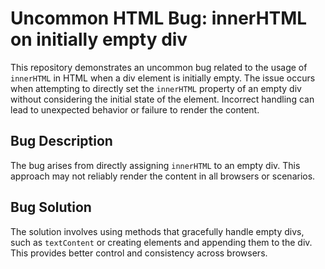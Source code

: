 # Uncommon HTML Bug: innerHTML on initially empty div

This repository demonstrates an uncommon bug related to the usage of `innerHTML` in HTML when a div element is initially empty. The issue occurs when attempting to directly set the `innerHTML` property of an empty div without considering the initial state of the element. Incorrect handling can lead to unexpected behavior or failure to render the content.

## Bug Description
The bug arises from directly assigning `innerHTML` to an empty div. This approach may not reliably render the content in all browsers or scenarios.

## Bug Solution
The solution involves using methods that gracefully handle empty divs, such as `textContent` or creating elements and appending them to the div.  This provides better control and consistency across browsers.